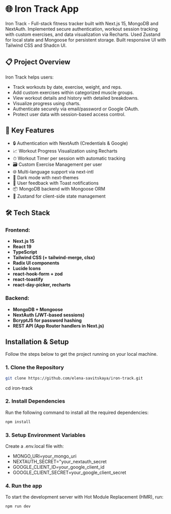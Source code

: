# 🌐 Iron Track App

Iron Track - Full-stack fitness tracker built with Next.js 15, MongoDB and NextAuth. Implemented secure authentication, workout session tracking with custom exercises, and data visualization via Recharts. Used Zustand for local state and Mongoose for persistent storage. Built responsive UI with Tailwind CSS and Shadcn UI.

## 📋 Project Overview

Iron Track helps users:
- Track workouts by date, exercise, weight, and reps.
- Add custom exercises within categorized muscle groups.
- View workout details and history with detailed breakdowns.
- Visualize progress using charts.
- Authenticate securely via email/password or Google OAuth.
- Protect user data with session-based access control.

## 🧠 Key Features
- 🔒 Authentication with NextAuth (Credentials & Google)
- 📈 Workout Progress Visualization using Recharts
- ⏱ Workout Timer per session with automatic tracking
- 🗃 Custom Exercise Management per user
- 🌐 Multi-language support via next-intl
- 🌙 Dark mode with next-themes
- 💬 User feedback with Toast notifications
- 📦 MongoDB backend with Mongoose ORM
- 💾 Zustand for client-side state management

## 🛠️ Tech Stack
### Frontend:
- **Next.js 15**
- **React 19**
- **TypeScript**
- **Tailwind CSS (+ tailwind-merge, clsx)**
- **Radix UI components**
- **Lucide Icons**
- **react-hook-form + zod**
- **react-toastify**
- **react-day-picker, recharts**

### Backend:
- **MongoDB + Mongoose**
- **NextAuth (JWT-based sessions)**
- **BcryptJS for password hashing**
- **REST API (App Router handlers in Next.js)**

## Installation & Setup

Follow the steps below to get the project running on your local machine.

### 1. Clone the Repository

```bash
git clone https://github.com/elena-savitskaya/iron-track.git
```

cd iron-track

### 2. Install Dependencies

Run the following command to install all the required dependencies:

```bash
npm install
```

### 3. Setup Environment Variables
Create a .env.local file with:

- MONGO_URI=your_mongo_uri
- NEXTAUTH_SECRET="your_nextauth_secret
- GOOGLE_CLIENT_ID=your_google_client_id
- GOOGLE_CLIENT_SECRET=your_google_client_secret


### 4. Run the app

To start the development server with Hot Module Replacement (HMR), run:

```bash
npm run dev
```
